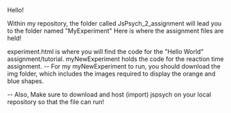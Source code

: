 Hello!

Within my repository, the folder called JsPsych_2_assignment will lead you to the folder named "MyExperiment"
Here is where the assignment files are held!

experiment.html is where you will find the code for the "Hello World" assignment/tutorial. 
myNewExperiment holds the code for the reaction time assignment. 
   -- For my myNewExperiment to run, you should download the img folder, which includes the images required to display the orange and blue 
      shapes.     
     
   -- Also, Make sure to download and host (import) jspsych on your local repository so that the file can run!
